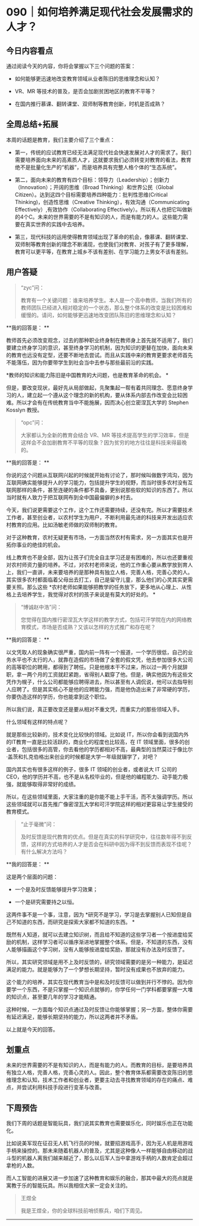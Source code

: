 # 090｜如何培养满足现代社会发展需求的人才？

## 今日内容看点

通过阅读今天的内容，你将会掌握以下三个问题的答案：

* 如何能够更迅速地改变教育领域从业者陈旧的思维理念和认知？

* VR、MR 等技术的普及，是否会加剧贫困地区的教育不平等？

* 在国内推行慕课、翻转课堂、双师制等教育创新，时机是否成熟？

## 全周总结+拓展

本周的话题是教育，我们主要介绍了三个重点：

* 第一，传统的应试教育已经无法满足现代社会快速发展对人才的需求了。我们需要培养面向未来的高素质人才，这就要求我们必须转变对教育的看法，教育绝不是批量化生产的“机器”，而是培养具有完整人格个体的“生态系统”。

* 第二，面向未来的教育有四个目标：领导力（Leadership）；创新力（Innovation）；开阔的思维（Broad Thinking）和世界公民（Global Citizen）。达到这四个目标需要培养四种能力：批判性思维(Critical Thinking)，创造性思维（Creative Thinking），有效沟通（Communicating Effectively）,有效协作（Collaborating Effectively）。所以有人也把它叫做新的4个C。未来的世界需要的不是有知识的人，而是有能力的人。这些能力需要在真实世界的实践中去培养。

* 第三，现代科技的运用使得教育领域出现了革命的机会，像慕课、翻转课堂、双师制等教育创新的理念不断涌现，也使我们对教育、对孩子有了更多理解，教育可以更平等，在教育上城乡不该有差别、在学习能力上男女不该有差别。

## 用户答疑

> “zyc”问：
> 
> 教育有一个关键问题：谁来培养学生。本人是一个高中教师，当我们所有的教师团队已经进入相对稳定的一个状态，那么整个体系的改变是比较困难和缓慢的。请问，如何能够更迅速地改变团队陈旧的思维理念和认知？

 **我的回答是： **

教师首先必须改变观念，过去的那种职业终身制在教师身上首先就不适用了，我们要建立终身学习的意识，甚至终身学习的机制，因为知识的更替在加快，面向未来的教育也远没有定型，还要不断地去尝试。而且从实践中来的教育更要求老师首先不能落伍，因为你要带学生到社会当中去参与那些最前沿的实践。

 *教师的知识和能力陈旧是中国教育的大问题，也是教育革命的机会。 *

但是，要改变现状，最好先从局部做起，先聚集起一帮有着共同理念、愿意终身学习的人，建立起一个遵从这个理念的新的机构，要从体系内部去作改变会比较困难。所以才会有在传统教育当中不能施展，因而决心创立密涅瓦大学的 Stephen Kosslyn 教授。

> “opc”问：
> 
> 大家都认为全新的教育会结合 VR、MR 等技术提高学生的学习效率，但是这样会不会加剧教育不平等的现象？因为贫穷的地方往往是科技来得最晚的。

 **我的回答是： **

你说的这个问题从互联网兴起的时候就开始有讨论了，那时候叫做数字鸿沟，因为互联网确实能够提升人的学习能力，包括提升学生的视野，而当时很多农村没有互联网那样的条件，甚至连硬的条件都不具备，更别说那些软的知识的东西了。所以当时就有人致力于把互联网布到全中国最偏僻的乡村去。

今天，我们说更需要这个工作，这个工作还需要持续，还没有完。所以才需要技术工作者，甚至创业者，以农村学生为用户，不断利用最先进的科技来开发出适应农村教育的应用。比如汤敏老师做的双师制的教育。

对于这种教育，农村无疑更有市场，一方面当然农村有需求，另一方面其实也是开拓你事业的绝佳的机会。

线上教育也不是全部，因为让孩子们完全自主学习还是有困难的，所以也还要重视对农村师资力量的培养。不过，对农村老师来说，他的工作重心要从教学放到育人上，我们一直讲，未来要培养的是那种具有独立人格，完善人格，完善心灵的人。其实很多农村都面临着父母出去打工，自己是留守儿童，那么他们的心灵其实更需要关照。那么这些 *农村老师如果能够把教学的任务放下，更多地从心理上、从性格上去培养学生，我觉得对农村的孩子来说是有莫大的好处的。 *

> “博诚赵中浩”问：
> 
> 您觉得在国内推行密涅瓦大学这样的教学方式，包括可汗学院在内的网络教育模式，市场是否成熟？又该以怎样的方式推广和存在呢？

 **我的回答是： **

以文凭取人的现象确实很严重，国内前一阵有一个报道，一个学历很低，自己的业务水平也不太行的人，就靠在造假的市场做了全套的假文凭，他去参加很多大公司的高等职位的聘用，都得到了聘任。只是他根本干不过来，所以过一两个月就辞职，拿一两个月的工资就赶紧跑，省得别人戳穿了他。但是，确实他因为有这些文凭作为幌子，什么公司都能够应聘得进去，所以甚至有人调侃说，他可以去指导别人应聘了。但是其实核心不是他的应聘能力强，而是他伪造出来了非常硬的学历，你要伪造这样的学历，你也能拿到这个职位。

所以我们说，真正要改变还是要从相对不重文凭，而重实力的那些领域入手。

什么领域有这样的特点呢？

就是那些比较新的，技术变化比较快的领域。比如说 IT，所以你会看到说国内外的IT教育一直是比较活跃的，商业化的程度也比较高，在 IT 领域里面，很多的创业者，包括很多的高管，你去看他的学历都相对不高，最典型的当然莫过于像比尔·盖茨和扎克伯格出来创业的时候都是大学一年级就辍学了，对吧？

国内其实也有很多这样的例子，很多 IT 领域的创业者，或者说大 IT 公司的 CEO，他的学历并不高，也不是从名校毕业的，但是他的编程能力、动手能力极强，就能够取得非常好的成绩。

所以，在这些领域里面，大家注重的是你能不能上手干活，而不太强调学历。所以这些领域就可以首先推广像密涅瓦大学和可汗学院这样的相对更容易让学生接受的教育模式。

> “止于毫微”问：
> 
> 及时反馈是现代教育的优点。但是在真实的科学研究中，往往数年得不到反馈，这样的方式培养的人才是否会在科研中因为得不到反馈而表现不佳呢？有什么解决方法吗？

 **我的回答是： **

这是两个层面的问题：

* 一个是及时反馈能够提升学习效果；

* 一个是研究需要持之以恒。

这两件事不是一个事，注意，因为 *研究不是学习，学习是去掌握别人已知但是自己不知道的东西，而研究是探索大家都不知道的东西。 *

既然有人知道，就可以去建立知识树，而且给不知道的这些学习者一个按进度给奖励的机制，这样学习者可以循序渐进地掌握整个体系。但是，不知道的东西，没有人能够描画这个学习树，没有人能够按进度给奖励，那就没有办法及时反馈了。

所以，其实研究领域是用不上及时反馈的，研究领域需要的是另一种能力，是延迟满足的能力。就是能够为了一个梦想长期坚持，暂时没有成果也不放弃的能力。

这个能力的培养，其实在现代教育当中是和及时反馈可以做到并行不悖的。因为你要学一个东西，不是只掌握一个知识点就够的，你学任何一门学科都要掌握一大堆的知识点，甚至要几年的学习才能精通。

这种时候，一方面每个知识点通过及时反馈让你能够掌握；另一方面，整体你需要有延迟满足，能够长期坚持的能力，所以这两者并不矛盾。

以上就是今天的回答。

## 划重点

未来的世界需要的不是有知识的人，而是有能力的人。而教育的目标，是要培养具有独立人格，完善人格，完善心灵的人。因此，整个教育体系都需要改变陈旧的思维理念和认知，技术工作者和创业者，更要主动去寻找教育领域的存在的痛点、难点，并尝试利用科技手段进行变革与改善。

## 下周预告

我们下周的话题是智能玩具，我们说其实教育也需要娱乐化，同时娱乐也正在功能化。

比如说美军现在征召无人机飞行员的时候，就要招游戏高手，因为无人机是用游戏手柄来操控的。那未来随着机器人的普及，尤其是这种像人一样能够自由移动的战斗型的机器人离我们越来越近了，那么以后军人当中拿游戏手柄的人数肯定会超过拿枪的人数。

而人工智能的进展又进一步加速了这种教育和娱乐的融合，那其中最大的亮点就是寓教于乐的智能玩具。所以我相信大家一定会关注的。

> 王煜全
> 
> 我是王煜全，你的全球科技前哨侦察兵，咱们下周见。

---
